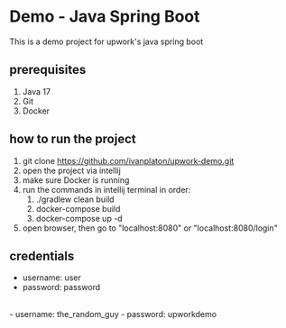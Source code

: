# Demo - Java Spring Boot
This is a demo project for upwork's java spring boot

## prerequisites
1. Java 17
2. Git
3. Docker

## how to run the project
1. git clone https://github.com/ivanplaton/upwork-demo.git
2. open the project via intellij
3. make sure Docker is running
4. run the commands in intellij terminal in order:
   1. ./gradlew clean build
   2. docker-compose build
   3. docker-compose up -d
5. open browser, then go to "localhost:8080" or "localhost:8080/login"

## credentials
- username: user 
- password: password
<br>
- username: the_random_guy
- password: upworkdemo